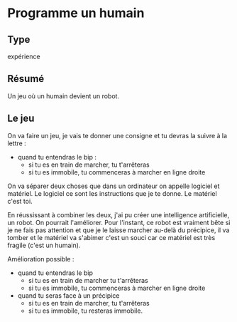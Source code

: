 Programme un humain
===================

Type
----

expérience

Résumé
-------

Un jeu où un humain devient un robot.

Le jeu
-------

On va faire un jeu, je vais te donner une consigne et tu devras la suivre à la lettre :

-  quand tu entendras le bip :
   -  si tu es en train de marcher, tu t'arrêteras
   -  si tu es immobile, tu commenceras à marcher en ligne droite

On va séparer deux choses que dans un ordinateur on appelle logiciel et matériel. Le logiciel ce sont les instructions que je te donne. Le matériel c'est toi.

En réussissant à combiner les deux, j'ai pu créer une intelligence artificielle, un robot. On pourrait l'améliorer. Pour l'instant, ce robot est vraiment bête si je ne fais pas attention et que je le laisse marcher au-delà du précipice, il va tomber et le matériel va s'abimer c'est un souci car ce matériel est très fragile (c'est un humain).

Amélioration possible :

-  quand tu entendras le bip
   -  si tu es en train de marcher tu t'arrêteras
   -  si tu es immobile, tu commenceras à marcher en ligne droite
-  quand tu seras face à un précipice
   -  si tu es en train de marcher, tu t'arrêteras
   -  si tu es immobile, tu resteras immobile.
